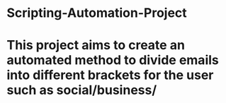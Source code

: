 # Scripting-Automation-Project
# This project aims to create an automated method to divide emails into different brackets for the user such as social/business/
